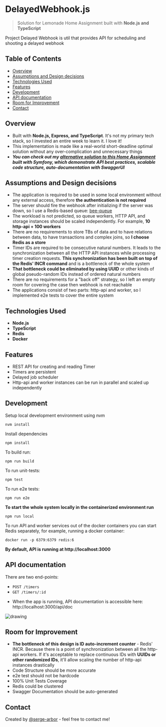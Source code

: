 # DelayedWebhook.js
> Solution for Lemonade Home Assignment built with **Node.js and TypeScript**

Project Delayed Webhook is util that provides API for scheduling and shooting a delayed webhook

## Table of Contents
* [Overview](#overview)
* [Assumptions and Design decisions](#assumptions-and-design-decisions)
* [Technologies Used](#technologies-used)
* [Features](#features)
* [Development](#development)
* [API documentation](#api-documentation)
* [Room for Improvement](#room-for-improvement)
* [Contact](#contact)


## Overview
- Built with **Node.js, Express, and TypeScript**. It's not my primary tech stack, so I invested an entire week to learn it. I love it!
- This implementation is made like a real-world short-deadline optimal solution without any over-complication and unnecessary things
- ***You can check out my [alternative solution to this Home Assignment](https://github.com/serge-arbor/php-delayed-webhook) built with Symfony, which demonstrate API best practices, scalable code structure, auto-documentation with SwaggerUI***

## Assumptions and Design decisions
- The application is required to be used in some local environment without any external access, therefore **the authentication is not required**
- The server should fire the webhook after initializing if the server was down, so I use a Redis-based queue: [bee-queue](https://github.com/bee-queue/bee-queue)
- The workload is not predicted, so queue workers, HTTP API, and storage instances should be scaled independently. For example, **10 http-api + 100 workers**
- There are no requirements to store TBs of data and to have relations between data, to have transactions and complex joins, so **I choose Redis as a store**
- Timer IDs are required to be consecutive natural numbers. It leads to the synchronization between all the HTTP API instances while processing timer creation requests. **This synchronization has been built on top of the Redis' INCR command** and is a bottleneck of the whole system
- **That bottleneck could be eliminated by using UUID** or other kinds of global pseudo-random IDs instead of ordered natural numbers
- There are no requirements for a "back off" strategy, so I left an empty room for covering the case then webhook is not reachable
- The applications consist of two parts: http-api and worker, so I implemented e2e tests to cover the entire system

## Technologies Used
- **Node.js**
- **TypeScript**
- **Redis**
- **Docker**

## Features
- REST API for creating and reading Timer
- Timers are persistent
- Delayed job scheduler
- Http-api and worker instances can be run in parallel and scaled up independently

## Development

Setup local development environment using nvm
```console
nvm install
```

Install dependencies
```console
npm install
```

To build run:
```console
npm run build
```
To run unit-tests:
```console
npm test
```
To run e2e tests:
```console
npm run e2e
```

**To start the whole system locally in the containerized environment run**
```console
npm run local
```

To run API and worker services out of the docker containers you can start Redis separately, for example, running a docker container:
```console
docker run -p 6379:6379 redis:6
```

**By default, API is running at http://localhost:3000**

## API documentation
There are two end-points:
- `POST /timers`
- `GET /timers/:id`

* When the app is running, API documentation is accessible here: http://localhost:3000/api/doc

![drawing](https://i.vgy.me/WaD5Bo.png)


## Room for Improvement
- **The bottleneck of this design is ID auto-increment counter** - Redis' INCR. Because there is a point of synchronization between all the http-api workers. If it's acceptable to replace continuous IDs with **UUIDs or other randomized IDs**, it'll allow scaling the number of http-api instances drastically
- Code Structure should be more accurate
- e2e test should not be hardcode
- 100% Unit Tests Coverage
- Redis could be clustered
- Swagger Documentation should be auto-generated

## Contact
Created by [@serge-arbor](https://www.linkedin.com/in/serge-arbor) - feel free to contact me!
